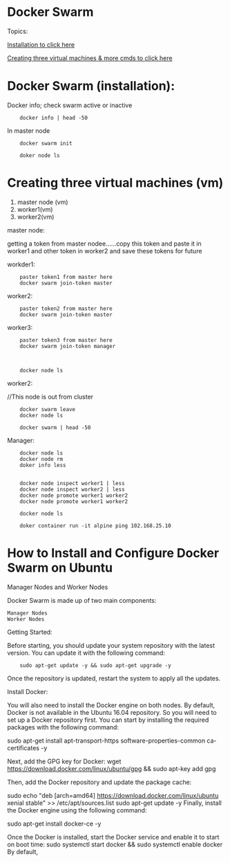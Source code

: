# Docker Swarm


<a name="top"></a>
Topics: 

[Installation to click here](#docker_swarm_installations)

[Creating three virtual machines & more cmds to click here](#threen_swm_cmds)








<a name="docker_swarm_installations"></a>

# Docker Swarm (installation): 

  Docker info; check swarm active or inactive

        docker info | head -50   
        
        
   In master node
 
        docker swarm init                       

        doker node ls




<a name="threen_swm_cmds"></a>
# Creating three virtual machines (vm)

 1. master node (vm) 
 2. worker1(vm) 
 3. worker2(vm) 


master node:

getting a token from master nodee......copy this token and  paste it in worker1 and other token in worker2 and save these tokens for future


workder1:

        paster token1 from master here
        docker swarm join-token master

worker2:

        paster token2 from master here
        docker swarm join-token master

worker3:

        paster token3 from master here
        docker swarm join-token manager



        docker node ls 


worker2:

//This node is out from cluster

        docker swarm leave  
        docker node ls

        docker swarm | head -50




  Manager: 
        
        docker node ls
        docker node rm 
        doker info less


        docker node inspect worker1 | less
        docker node inspect worker2 | less
        docker node promote worker1 worker2
        docker node promote worker1 worker2

        docker node ls

        doker container run -it alpine ping 102.168.25.10












# How to Install and Configure Docker Swarm on Ubuntu

 Manager Nodes and Worker Nodes

Docker Swarm is made up of two main components:

    Manager Nodes
    Worker Nodes



 Getting Started:

Before starting, you should update your system repository with the latest version. You can update it with the following command:

        sudo apt-get update -y && sudo apt-get upgrade -y 

Once the repository is updated, restart the system to apply all the updates.



Install Docker:



You will also need to install the Docker engine on both nodes. By default, Docker is not available in the Ubuntu 16.04 repository. So you will need to set up a Docker repository first. You can start by installing the required packages with the following command:

sudo apt-get install apt-transport-https software-properties-common ca-certificates -y 

Next, add the GPG key for Docker: 
wget https://download.docker.com/linux/ubuntu/gpg && sudo apt-key add gpg 

Then, add the Docker repository and update the package cache: 

sudo echo "deb [arch=amd64] https://download.docker.com/linux/ubuntu xenial stable" >> /etc/apt/sources.list sudo apt-get update -y 
Finally, install the Docker engine using the following command: 

sudo apt-get install docker-ce -y 

Once the Docker is installed, start the Docker service and enable it to start on boot time: 
sudo systemctl start docker && sudo systemctl enable docker By default, 









